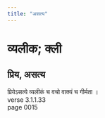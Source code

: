 ```yaml
---
title: "असत्य"
---
```


# व्यलीक; क्ली
## प्रिय, असत्य
प्रियेऽसत्ये व्यलीकं च वचो वाक्यं च गीर्मता ।<br />verse 3.1.1.33<br />page 0015


